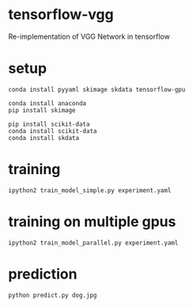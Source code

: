 # tensorflow-vgg
Re-implementation of VGG Network in tensorflow

# setup

```
conda install pyyaml skimage skdata tensorflow-gpu

conda install anaconda
pip install skimage

pip install scikit-data
conda install scikit-data
conda install skdata
```

# training

```
ipython2 train_model_simple.py experiment.yaml
```

# training on multiple gpus

```
ipython2 train_model_parallel.py experiment.yaml
```

# prediction

```
python predict.py dog.jpg
```
